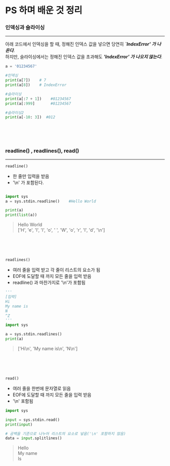 # PS 하며 배운 것 정리

### 인덱싱과 슬라이싱
***

아래 코드에서 인덱싱을 할 때, 정해진 인덱스 값을 넣으면 당연히 ***`IndexError' 가 나온다***. <Br>
하지만, 슬라이싱에서는 정해진 인덱스 값을 초과해도 ***'IndexError' 가 나오지 않는다***.

```py
a = '01234567'

#인덱싱
print(a[7])    # 7   
print(a[8])    # IndexError

#슬라이싱
print(a[:7 + 1])    #01234567
print(a[:999]       #01234567

#슬라이싱2
print(a[-10: 3])  #012
```
<br><br><Br>

### readline() , readlines(), read()
***

`readline()` 
- 한 줄만 입력을 받음
- '\n' 가 포함된다. <br>

```py

import sys
a = sys.stdin.readline()    #Hello World

print(a)
print(list(a))
```
> Hello World<br>
['H', 'e', 'l', 'l', 'o', ' ', 'W', 'o', 'r', 'l', 'd', '\n']<br>

<br><br><br>

`readlines()`
- 여러 줄을 입력 받고 각 줄이 리스트의 요소가 됨
- EOF에 도달할 때 까지 모든 줄을 입력 받음
- readline() 과 마찬가지로 '\n'가 포함됨

```py
'''
[입력]
Hi        
My name is
N
^Z
'''
import sys

a = sys.stdin.readlines()
print(a)
```

>['Hi\n', 'My name is\n', 'N\n']

<br><br><Br>

`read()`
- 여러 줄을 한번에 문자열로 읽음
- EOF에 도달할 때 까지 모든 줄을 입력 받음
- '\n' 포함됨

```py
import sys

input = sys.stdin.read()
print(input)

# 공백을 기준으로 나누어 리스트의 요소로 넣음('\n' 포함하지 않음)
data = input.splitlines()
```
> Hello<Br>
My name<br>
Is

<br><br><br>


